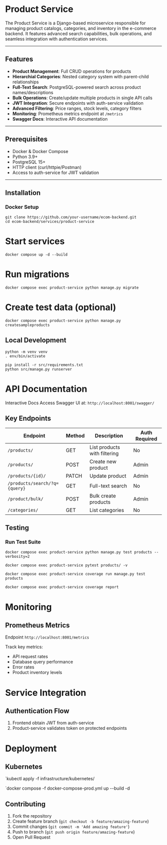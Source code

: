 # Product Service

The Product Service is a Django-based microservice responsible for managing product catalogs, categories, and inventory in the e-commerce backend. It features advanced search capabilities, bulk operations, and seamless integration with authentication services.

---

## Features
- **Product Management**: Full CRUD operations for products
- **Hierarchial Categories**: Nested category system with parent-child relationships
- **Full-Text Search**: PostgreSQL-powered search across product names/descriptions
- **Bulk Operations**: Create/update multiple products in single API calls
- **JWT Integration**: Secure endpoints with auth-service validation
- **Advanced Filtering**: Price ranges, stock levels, category filters
- **Monitoring**: Prometheus metrics endpoint at `/metrics`
- **Swagger Docs**: Interactive API documentation

---

## Prerequisites
- Docker & Docker Compose
- Python 3.9+
- PostgreSQL 15+
- HTTP client (curl/httpie/Postman)
- Access to auth-service for JWT validation

---

## Installation

### Docker Setup
```
git clone https://github.com/your-username/ecom-backend.git
cd ecom-backend/services/product-service
```

# Start services
`docker compose up -d --build`

# Run migrations
`docker compose exec product-service python manage.py migrate`

# Create test data (optional)
`docker compose exec product-service python manage.py createsampleproducts`

## Local Development
```
python -m venv venv
. env/bin/activate

pip install -r src/requirements.txt
python src/manage.py runserver
```

# API Documentation
Interactive Docs
Access Swagger UI at: `http://localhost:8001/swagger/`

## Key Endpoints

| Endpoint                      | Method    | Description                  | Auth Required|
|-------------------------------|-----------|------------------------------|--------------|
| `/products/`                  | GET       | List products with filtering | No           |
| `/products/`                  | POST      | Create new product           | Admin        |
| `/products/{id}/`             | PATCH     | Update product               | Admin        |
| `/products/search/?q={query}` | GET       | Full-text search             | No           |
| `/product/bulk/`              | POST      | Bulk create products         | Admin        |
| `/categories/`                | GET       | List categories              | No           |

## Testing
### Run Test Suite

```
docker compose exec product-service python manage.py test products --verbosity=2

docker compose exec product-service pytest products/ -v

docker compose exec product-service coverage run manage.py test products

docker compose exec product-service coverage report
```

# Monitoring
## Prometheus Metrics

Endpoint `http://localhost:8001/metrics`

Track key metrics:

- API request rates
- Database query performance
- Error rates
- Product inventory levels

# Service Integration
## Authentication Flow
1. Frontend obtain JWT from auth-service
2. Product-service validates token on protected endpoints

# Deployment
## Kubernetes

`kubectl apply -f infrastructure/kubernetes/

`docker compose -f docker-compose-prod.yml up --build -d

## Contributing
1. Fork the repository
2. Create feature branch (`git checkout -b feature/amazing-feature`)
3. Commit changes (`git commit -m 'Add amazing feature'`)
4. Push to branch (`git push origin feature/amazing-feature`)
5. Open Pull Request
